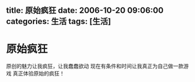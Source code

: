 title: 原始疯狂
date: 2006-10-20 09:06:00
categories:  生活
tags: [生活]
---

# 原始疯狂
原创的魅力让我疯狂，让我蠢蠢欲动
现在有条件和时间让我真正为自己做一款游戏
真正体验原始的疯狂！